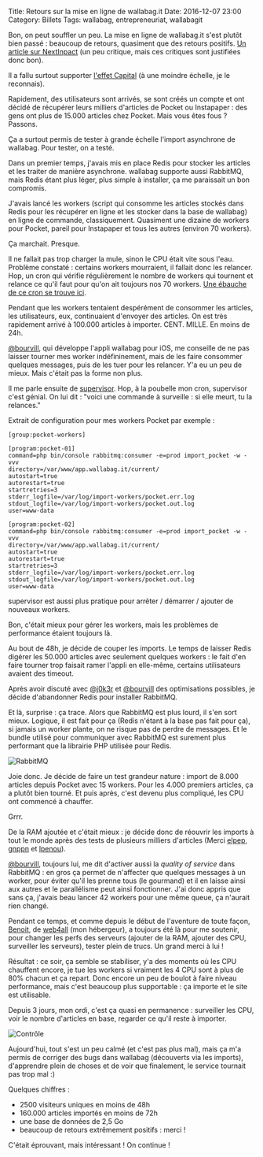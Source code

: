 Title: Retours sur la mise en ligne de wallabag.it
Date: 2016-12-07 23:00
Category: Billets
Tags: wallabag, entrepreneuriat, wallabagit

Bon, on peut souffler un peu. La mise en ligne de wallabag.it s'est plutôt bien passé : beaucoup de retours, quasiment que des retours positifs. [Un article sur NextInpact](http://www.nextinpact.com/news/102394-wallabag-propose-desormais-solution-hebergee-a-12-euros-par-an.htm) (un peu critique, mais ces critiques sont justifiées donc bon).

Il a fallu surtout supporter [l'effet Capital](http://1001pharmacies.github.io/general/effet-capital) (à une moindre échelle, je le reconnais).

Rapidement, des utilisateurs sont arrivés, se sont créés un compte et ont décidé de récupérer leurs milliers d'articles de Pocket ou Instapaper : des gens ont plus de 15.000 articles chez Pocket. Mais vous êtes fous ? Passons.

Ça a surtout permis de tester à grande échelle l'import asynchrone de wallabag. Pour tester, on a testé.

Dans un premier temps, j'avais mis en place Redis pour stocker les articles et les traiter de manière asynchrone. wallabag supporte aussi RabbitMQ, mais Redis étant plus léger, plus simple à installer, ça me paraissait un bon compromis.

J'avais lancé les workers (script qui consomme les articles stockés dans Redis pour les récupérer en ligne et les stocker dans la base de wallabag) en ligne de commande, classiquement. Quasiment une dizaine de workers pour Pocket, pareil pour Instapaper et tous les autres (environ 70 workers).

Ça marchait. Presque.

Il ne fallait pas trop charger la mule, sinon le CPU était vite sous l'eau. Problème constaté : certains workers mourraient, il fallait donc les relancer. Hop, un cron qui vérifie régulièrement le nombre de workers qui tournent et relance ce qu'il faut pour qu'on ait toujours nos 70 workers. [Une ébauche de ce cron se trouve ici](https://gist.github.com/nicosomb/976c7888d653b338fcab1787fa6c75ef).

Pendant que les workers tentaient despérément de consommer les articles, les utilisateurs, eux, continuaient d'envoyer des articles. On est très rapidement arrivé à 100.000 articles à importer. CENT. MILLE. En moins de 24h.

[@bourvill](https://github.com/bourvill), qui développe l'appli wallabag pour iOS, me conseille de ne pas laisser tourner mes worker indéfininement, mais de les faire consommer quelques messages, puis de les tuer pour les relancer. Y'a eu un peu de mieux. Mais c'était pas la forme non plus.

Il me parle ensuite de [supervisor](http://supervisord.org/). Hop, à la poubelle mon cron, supervisor c'est génial. On lui dit : "voici une commande à surveille : si elle meurt, tu la relances."

Extrait de configuration pour mes workers Pocket par exemple :

```
[group:pocket-workers]

[program:pocket-01]
command=php bin/console rabbitmq:consumer -e=prod import_pocket -w -vvv
directory=/var/www/app.wallabag.it/current/
autostart=true
autorestart=true
startretries=3
stderr_logfile=/var/log/import-workers/pocket.err.log
stdout_logfile=/var/log/import-workers/pocket.out.log
user=www-data

[program:pocket-02]
command=php bin/console rabbitmq:consumer -e=prod import_pocket -w -vvv
directory=/var/www/app.wallabag.it/current/
autostart=true
autorestart=true
startretries=3
stderr_logfile=/var/log/import-workers/pocket.err.log
stdout_logfile=/var/log/import-workers/pocket.out.log
user=www-data
```

supervisor est aussi plus pratique pour arrêter / démarrer / ajouter de nouveaux workers.

Bon, c'était mieux pour gérer les workers, mais les problèmes de performance étaient toujours là.

Au bout de 48h, je décide de couper les imports. Le temps de laisser Redis digérer les 50.000 articles avec seulement quelques workers : le fait d'en faire tourner trop faisait ramer l'appli en elle-même, certains utilisateurs avaient des timeout.

Après avoir discuté avec [@j0k3r](https://github.com/j0k3r) et [@bourvill](https://github.com/bourvill) des optimisations possibles, je décide d'abandonner Redis pour installer RabbitMQ.

Et là, surprise : ça trace. Alors que RabbitMQ est plus lourd, il s'en sort mieux. Logique, il est fait pour ça (Redis n'étant à la base pas fait pour ça), si jamais un worker plante, on ne risque pas de perdre de messages. Et le bundle utilisé pour communiquer avec RabbitMQ est surement plus performant que la librairie PHP utilisée pour Redis.

![RabbitMQ]({static}/images/retours-mise-ligne/rabbitmq.png#mid "RabbitMQ")

Joie donc. Je décide de faire un test grandeur nature : import de 8.000 articles depuis Pocket avec 15 workers. Pour les 4.000 premiers articles, ça a plutôt bien tourné. Et puis après, c'est devenu plus compliqué, les CPU ont commencé à chauffer.

Grrr.

De la RAM ajoutée et c'était mieux : je décide donc de réouvrir les imports à tout le monde après des tests de plusieurs milliers d'articles (Merci [elpep](https://twitter.com/elpep), [gnppn](https://twitter.com/gnppn) et [lpenou](https://twitter.com/lpenou)).

[@bourvill](https://github.com/bourvill), toujours lui, me dit d'activer aussi la *quality of service* dans RabbitMQ : en gros ça permet de n'affecter que quelques messages à un worker, pour éviter qu'il les prenne tous (le gourmand) et il en laisse ainsi aux autres et le parallélisme peut ainsi fonctionner. J'ai donc appris que sans ça, j'avais beau lancer 42 workers pour une même queue, ça n'aurait rien changé.

Pendant ce temps, et comme depuis le début de l'aventure de toute façon, [Benoit](https://twitter.com/benoitgeorgelin), de [web4all](https://www.web4all.fr/) (mon hébergeur), a toujours été là pour me soutenir, pour changer les perfs des serveurs (ajouter de la RAM, ajouter des CPU, surveiller les serveurs), tester plein de trucs. Un grand merci à lui !

Résultat : ce soir, ça semble se stabiliser, y'a des moments où les CPU chauffent encore, je tue les workers si vraiment les 4 CPU sont à plus de 80% chacun et ça repart. Donc encore un peu de boulot à faire niveau performance, mais c'est beaucoup plus supportable : ça importe et le site est utilisable.

Depuis 3 jours, mon ordi, c'est ça quasi en permanence : surveiller les CPU, voir le nombre d'articles en base, regarder ce qu'il reste à importer.

![Contrôle]({static}/images/retours-mise-ligne/iterm.jpg#mid "Contrôle")

Aujourd'hui, tout s'est un peu calmé (et c'est pas plus mal), mais ça m'a permis de corriger des bugs dans wallabag (découverts via les imports), d'apprendre plein de choses et de voir que finalement, le service tournait pas trop mal :)

Quelques chiffres :

* 2500 visiteurs uniques en moins de 48h
* 160.000 articles importés en moins de 72h
* une base de données de 2,5 Go
* beaucoup de retours extrêmement positifs : merci !

C'était éprouvant, mais intéressant ! On continue !
